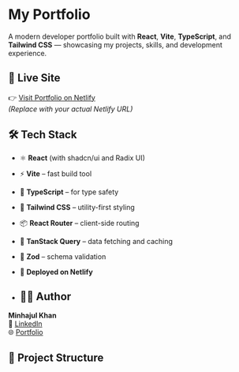 # My Portfolio

A modern developer portfolio built with **React**, **Vite**, **TypeScript**, and **Tailwind CSS** — showcasing my projects, skills, and development experience.

## 🚀 Live Site

👉 [Visit Portfolio on Netlify](https://688fd29c3a1848ac7e4b0766--minhajul-portfolio-site2025-github.netlify.app/)  
_(Replace with your actual Netlify URL)_

## 🛠️ Tech Stack

- ⚛️ **React** (with shadcn/ui and Radix UI)
- ⚡ **Vite** – fast build tool
- 🧠 **TypeScript** – for type safety
- 🎨 **Tailwind CSS** – utility-first styling
- 📦 **React Router** – client-side routing
- 🔄 **TanStack Query** – data fetching and caching
- 🧪 **Zod** – schema validation
- 🚀 **Deployed on Netlify**

- ## 👨‍💻 Author

**Minhajul Khan**  
💼 [LinkedIn](https://www.linkedin.com/in/minhajul-khan-09130933b/)  
🌐 [Portfolio](https://688fd29c3a1848ac7e4b0766--minhajul-portfolio-site2025-github.netlify.app/)

## 📁 Project Structure

